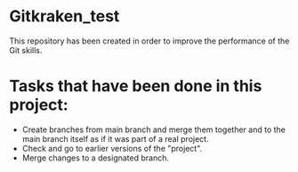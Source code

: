 # Gitkraken_test
This repository has been created in order to improve the performance of the Git skills.

# Tasks that have been done in this project:
- Create branches from main branch and merge them together and to the main branch itself as if it was part of a real project.
- Check and go to earlier versions of the "project".
- Merge changes to a designated branch.
